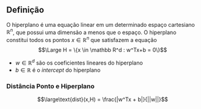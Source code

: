 ## Definição

O hiperplano é uma equação linear em um determinado espaço cartesiano $\mathbb{R}^n$, que possui uma dimensão a menos que o espaço. O hiperplano constitui todos os pontos $x \in \mathbb{R}^n$ que satisfazem a equação
$$\Large H = \{x \in \mathbb R^d : w^Tx+b = 0\}$$
- $w \in \mathbb R^d$ são os coeficientes lineares do hiperplano
- $b \in \mathbb R$ é o _intercept_ do hiperplano
### Distância Ponto e Hiperplano
$$\large\text{dist}(x,H) = \frac{|w^Tx + b|}{||w||}$$